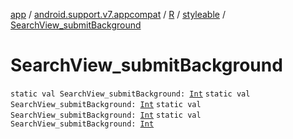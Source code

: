 [app](../../../index.md) / [android.support.v7.appcompat](../../index.md) / [R](../index.md) / [styleable](index.md) / [SearchView_submitBackground](.)

# SearchView_submitBackground

`static val SearchView_submitBackground: `[`Int`](https://kotlinlang.org/api/latest/jvm/stdlib/kotlin/-int/index.html)
`static val SearchView_submitBackground: `[`Int`](https://kotlinlang.org/api/latest/jvm/stdlib/kotlin/-int/index.html)
`static val SearchView_submitBackground: `[`Int`](https://kotlinlang.org/api/latest/jvm/stdlib/kotlin/-int/index.html)
`static val SearchView_submitBackground: `[`Int`](https://kotlinlang.org/api/latest/jvm/stdlib/kotlin/-int/index.html)